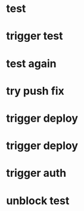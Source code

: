 # test
# trigger test
# test again
# try push fix
# trigger deploy
# trigger deploy
# trigger auth
# unblock test
